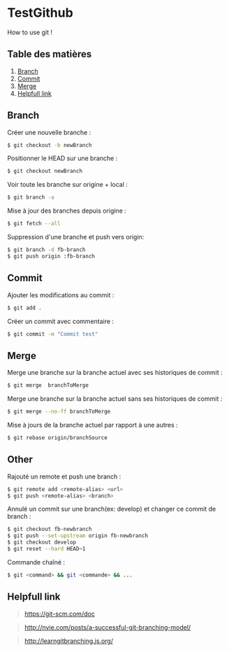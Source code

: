 # TestGithub

How to use git !

## Table des matières

1. [Branch](#branch)
2. [Commit](#commit)
3. [Merge](#merge)
4. [Helpfull link](#helpfull-link)


## Branch
Créer une nouvelle branche :
```sh
$ git checkout -b newBranch
```

Positionner le HEAD sur une branche :
```sh
$ git checkout newBranch
```

Voir toute les branche sur origine + local :
```sh
$ git branch -a
```

Mise à jour des branches depuis origine :
```sh
$ git fetch --all
```

Suppression d'une branche et push vers origin:
```sh
$ git branch -d fb-branch
$ git push origin :fb-branch
```


## Commit
Ajouter les modifications au commit :
```sh
$ git add .
```

Créer un commit avec commentaire :
```sh
$ git commit -m "Commit test"
```

## Merge

Merge une branche sur la branche actuel avec ses historiques de commit :
```sh
$ git merge  branchToMerge
```

Merge une branche sur la branche actuel sans ses historiques de commit :
```sh
$ git merge --no-ff branchToMerge
```

Mise à jours de la branche actuel par rapport à une autres :
```sh
$ git rebase origin/branchSource
```

## Other

Rajouté un remote et push une branch :
```sh
$ git remote add <remote-alias> <url>
$ git push <remote-alias> <branch>
```

Annulé un commit sur une branch(ex: develop) et changer ce commit de branch :
```sh
$ git checkout fb-newbranch
$ git push --set-upstream origin fb-newbranch
$ git checkout develop
$ git reset --hard HEAD~1
```

Commande chaîné :
```sh
$ git <command> && git <commande> && ...
```

## Helpfull link
> https://git-scm.com/doc

> http://nvie.com/posts/a-successful-git-branching-model/

> http://learngitbranching.js.org/
